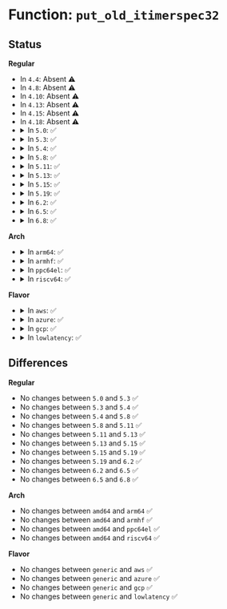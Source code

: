 # Function: <code>put_old_itimerspec32</code>

## Status
<b>Regular</b>
<ul>
<li>
In <code>4.4</code>: Absent ⚠️
</li>
<li>
In <code>4.8</code>: Absent ⚠️
</li>
<li>
In <code>4.10</code>: Absent ⚠️
</li>
<li>
In <code>4.13</code>: Absent ⚠️
</li>
<li>
In <code>4.15</code>: Absent ⚠️
</li>
<li>
In <code>4.18</code>: Absent ⚠️
</li>
<li>
<details>
<summary>In <code>5.0</code>: ✅</summary>

```c
int put_old_itimerspec32(const struct itimerspec64 *its, struct old_itimerspec32 *uits);
```

**Collision:** Unique Global

**Inline:** No

**Transformation:** False

**Instances:**

```
In kernel/time/time.c (ffffffff8111bee0)
Location: kernel/time/time.c:912
Inline: False
Direct callers:
  - kernel/time/posix-timers.c:__x32_compat_sys_timer_settime
  - kernel/time/posix-timers.c:__ia32_compat_sys_timer_settime
  - kernel/time/posix-timers.c:__x32_compat_sys_timer_gettime
  - kernel/time/posix-timers.c:__ia32_compat_sys_timer_gettime
  - fs/timerfd.c:__x32_compat_sys_timerfd_gettime
  - fs/timerfd.c:__ia32_compat_sys_timerfd_gettime
  - fs/timerfd.c:__x32_compat_sys_timerfd_settime
  - fs/timerfd.c:__ia32_compat_sys_timerfd_settime
```
**Symbols:**

```
ffffffff8111bee0-ffffffff8111bf78: put_old_itimerspec32 (STB_GLOBAL)
```
</details>
</li>
<li>
<details>
<summary>In <code>5.3</code>: ✅</summary>

```c
int put_old_itimerspec32(const struct itimerspec64 *its, struct old_itimerspec32 *uits);
```

**Collision:** Unique Global

**Inline:** No

**Transformation:** False

**Instances:**

```
In kernel/time/time.c (ffffffff81126920)
Location: kernel/time/time.c:990
Inline: False
Direct callers:
  - kernel/time/posix-timers.c:__ia32_sys_timer_settime32
  - kernel/time/posix-timers.c:__x64_sys_timer_settime32
  - kernel/time/posix-timers.c:__ia32_sys_timer_gettime32
  - kernel/time/posix-timers.c:__x64_sys_timer_gettime32
  - fs/timerfd.c:__ia32_sys_timerfd_gettime32
  - fs/timerfd.c:__x64_sys_timerfd_gettime32
  - fs/timerfd.c:__ia32_sys_timerfd_settime32
  - fs/timerfd.c:__x64_sys_timerfd_settime32
```
**Symbols:**

```
ffffffff81126920-ffffffff811269b8: put_old_itimerspec32 (STB_GLOBAL)
```
</details>
</li>
<li>
<details>
<summary>In <code>5.4</code>: ✅</summary>

```c
int put_old_itimerspec32(const struct itimerspec64 *its, struct old_itimerspec32 *uits);
```

**Collision:** Unique Global

**Inline:** No

**Transformation:** False

**Instances:**

```
In kernel/time/time.c (ffffffff811328c0)
Location: kernel/time/time.c:991
Inline: False
Direct callers:
  - kernel/time/posix-timers.c:__ia32_sys_timer_settime32
  - kernel/time/posix-timers.c:__x64_sys_timer_settime32
  - kernel/time/posix-timers.c:__ia32_sys_timer_gettime32
  - kernel/time/posix-timers.c:__x64_sys_timer_gettime32
  - fs/timerfd.c:__ia32_sys_timerfd_gettime32
  - fs/timerfd.c:__x64_sys_timerfd_gettime32
  - fs/timerfd.c:__ia32_sys_timerfd_settime32
  - fs/timerfd.c:__x64_sys_timerfd_settime32
```
**Symbols:**

```
ffffffff811328c0-ffffffff81132958: put_old_itimerspec32 (STB_GLOBAL)
```
</details>
</li>
<li>
<details>
<summary>In <code>5.8</code>: ✅</summary>

```c
int put_old_itimerspec32(const struct itimerspec64 *its, struct old_itimerspec32 *uits);
```

**Collision:** Unique Global

**Inline:** No

**Transformation:** False

**Instances:**

```
In kernel/time/time.c (ffffffff81142170)
Location: kernel/time/time.c:901
Inline: False
Direct callers:
  - kernel/time/posix-timers.c:__ia32_sys_timer_settime32
  - kernel/time/posix-timers.c:__x64_sys_timer_settime32
  - kernel/time/posix-timers.c:__ia32_sys_timer_gettime32
  - kernel/time/posix-timers.c:__x64_sys_timer_gettime32
  - fs/timerfd.c:__ia32_sys_timerfd_gettime32
  - fs/timerfd.c:__x64_sys_timerfd_gettime32
  - fs/timerfd.c:__ia32_sys_timerfd_settime32
  - fs/timerfd.c:__x64_sys_timerfd_settime32
```
**Symbols:**

```
ffffffff81142170-ffffffff81142206: put_old_itimerspec32 (STB_GLOBAL)
```
</details>
</li>
<li>
<details>
<summary>In <code>5.11</code>: ✅</summary>

```c
int put_old_itimerspec32(const struct itimerspec64 *its, struct old_itimerspec32 *uits);
```

**Collision:** Unique Global

**Inline:** No

**Transformation:** False

**Instances:**

```
In kernel/time/time.c (ffffffff8113e380)
Location: kernel/time/time.c:901
Inline: False
Direct callers:
  - kernel/time/posix-timers.c:__ia32_sys_timer_settime32
  - kernel/time/posix-timers.c:__x64_sys_timer_settime32
  - kernel/time/posix-timers.c:__ia32_sys_timer_gettime32
  - kernel/time/posix-timers.c:__x64_sys_timer_gettime32
  - fs/timerfd.c:__ia32_sys_timerfd_gettime32
  - fs/timerfd.c:__x64_sys_timerfd_gettime32
  - fs/timerfd.c:__ia32_sys_timerfd_settime32
  - fs/timerfd.c:__x64_sys_timerfd_settime32
```
**Symbols:**

```
ffffffff8113e380-ffffffff8113e416: put_old_itimerspec32 (STB_GLOBAL)
```
</details>
</li>
<li>
<details>
<summary>In <code>5.13</code>: ✅</summary>

```c
int put_old_itimerspec32(const struct itimerspec64 *its, struct old_itimerspec32 *uits);
```

**Collision:** Unique Global

**Inline:** No

**Transformation:** False

**Instances:**

```
In kernel/time/time.c (ffffffff8113f5d0)
Location: kernel/time/time.c:901
Inline: False
Direct callers:
  - kernel/time/posix-timers.c:__ia32_sys_timer_settime32
  - kernel/time/posix-timers.c:__x64_sys_timer_settime32
  - kernel/time/posix-timers.c:__ia32_sys_timer_gettime32
  - kernel/time/posix-timers.c:__x64_sys_timer_gettime32
  - fs/timerfd.c:__ia32_sys_timerfd_gettime32
  - fs/timerfd.c:__x64_sys_timerfd_gettime32
  - fs/timerfd.c:__ia32_sys_timerfd_settime32
  - fs/timerfd.c:__x64_sys_timerfd_settime32
```
**Symbols:**

```
ffffffff8113f5d0-ffffffff8113f663: put_old_itimerspec32 (STB_GLOBAL)
```
</details>
</li>
<li>
<details>
<summary>In <code>5.15</code>: ✅</summary>

```c
int put_old_itimerspec32(const struct itimerspec64 *its, struct old_itimerspec32 *uits);
```

**Collision:** Unique Global

**Inline:** No

**Transformation:** False

**Instances:**

```
In kernel/time/time.c (ffffffff81162a60)
Location: kernel/time/time.c:901
Inline: False
Direct callers:
  - kernel/time/posix-timers.c:__ia32_sys_timer_settime32
  - kernel/time/posix-timers.c:__x64_sys_timer_settime32
  - kernel/time/posix-timers.c:__ia32_sys_timer_gettime32
  - kernel/time/posix-timers.c:__x64_sys_timer_gettime32
  - fs/timerfd.c:__ia32_sys_timerfd_gettime32
  - fs/timerfd.c:__x64_sys_timerfd_gettime32
  - fs/timerfd.c:__ia32_sys_timerfd_settime32
  - fs/timerfd.c:__x64_sys_timerfd_settime32
```
**Symbols:**

```
ffffffff81162a60-ffffffff81162af3: put_old_itimerspec32 (STB_GLOBAL)
```
</details>
</li>
<li>
<details>
<summary>In <code>5.19</code>: ✅</summary>

```c
int put_old_itimerspec32(const struct itimerspec64 *its, struct old_itimerspec32 *uits);
```

**Collision:** Unique Global

**Inline:** No

**Transformation:** False

**Instances:**

```
In kernel/time/time.c (ffffffff81195a30)
Location: kernel/time/time.c:901
Inline: False
Direct callers:
  - kernel/time/posix-timers.c:__ia32_sys_timer_settime32
  - kernel/time/posix-timers.c:__x64_sys_timer_settime32
  - kernel/time/posix-timers.c:__ia32_sys_timer_gettime32
  - kernel/time/posix-timers.c:__x64_sys_timer_gettime32
  - fs/timerfd.c:__ia32_sys_timerfd_gettime32
  - fs/timerfd.c:__x64_sys_timerfd_gettime32
  - fs/timerfd.c:__ia32_sys_timerfd_settime32
  - fs/timerfd.c:__x64_sys_timerfd_settime32
```
**Symbols:**

```
ffffffff81195a30-ffffffff81195aca: put_old_itimerspec32 (STB_GLOBAL)
```
</details>
</li>
<li>
<details>
<summary>In <code>6.2</code>: ✅</summary>

```c
int put_old_itimerspec32(const struct itimerspec64 *its, struct old_itimerspec32 *uits);
```

**Collision:** Unique Global

**Inline:** No

**Transformation:** False

**Instances:**

```
In kernel/time/time.c (ffffffff811d3960)
Location: kernel/time/time.c:901
Inline: False
Direct callers:
  - kernel/time/posix-timers.c:__ia32_sys_timer_settime32
  - kernel/time/posix-timers.c:__x64_sys_timer_settime32
  - kernel/time/posix-timers.c:__ia32_sys_timer_gettime32
  - kernel/time/posix-timers.c:__x64_sys_timer_gettime32
  - fs/timerfd.c:__ia32_sys_timerfd_gettime32
  - fs/timerfd.c:__x64_sys_timerfd_gettime32
  - fs/timerfd.c:__ia32_sys_timerfd_settime32
  - fs/timerfd.c:__x64_sys_timerfd_settime32
```
**Symbols:**

```
ffffffff811d3960-ffffffff811d39fa: put_old_itimerspec32 (STB_GLOBAL)
```
</details>
</li>
<li>
<details>
<summary>In <code>6.5</code>: ✅</summary>

```c
int put_old_itimerspec32(const struct itimerspec64 *its, struct old_itimerspec32 *uits);
```

**Collision:** Unique Global

**Inline:** No

**Transformation:** False

**Instances:**

```
In kernel/time/time.c (ffffffff811e7c50)
Location: kernel/time/time.c:901
Inline: False
Direct callers:
  - kernel/time/posix-timers.c:__ia32_sys_timer_settime32
  - kernel/time/posix-timers.c:__x64_sys_timer_settime32
  - kernel/time/posix-timers.c:__ia32_sys_timer_gettime32
  - kernel/time/posix-timers.c:__x64_sys_timer_gettime32
  - fs/timerfd.c:__ia32_sys_timerfd_gettime32
  - fs/timerfd.c:__x64_sys_timerfd_gettime32
  - fs/timerfd.c:__ia32_sys_timerfd_settime32
  - fs/timerfd.c:__x64_sys_timerfd_settime32
```
**Symbols:**

```
ffffffff811e7c50-ffffffff811e7cea: put_old_itimerspec32 (STB_GLOBAL)
```
</details>
</li>
<li>
<details>
<summary>In <code>6.8</code>: ✅</summary>

```c
int put_old_itimerspec32(const struct itimerspec64 *its, struct old_itimerspec32 *uits);
```

**Collision:** Unique Global

**Inline:** No

**Transformation:** False

**Instances:**

```
In kernel/time/time.c (ffffffff811fd980)
Location: kernel/time/time.c:1048
Inline: False
Direct callers:
  - kernel/time/posix-timers.c:__ia32_sys_timer_settime32
  - kernel/time/posix-timers.c:__x64_sys_timer_settime32
  - kernel/time/posix-timers.c:__ia32_sys_timer_gettime32
  - kernel/time/posix-timers.c:__x64_sys_timer_gettime32
  - fs/timerfd.c:__ia32_sys_timerfd_gettime32
  - fs/timerfd.c:__x64_sys_timerfd_gettime32
  - fs/timerfd.c:__ia32_sys_timerfd_settime32
  - fs/timerfd.c:__x64_sys_timerfd_settime32
```
**Symbols:**

```
ffffffff811fd980-ffffffff811fda1a: put_old_itimerspec32 (STB_GLOBAL)
```
</details>
</li>
</ul>
<b>Arch</b>
<ul>
<li>
<details>
<summary>In <code>arm64</code>: ✅</summary>

```c
int put_old_itimerspec32(const struct itimerspec64 *its, struct old_itimerspec32 *uits);
```

**Collision:** Unique Global

**Inline:** No

**Transformation:** False

**Instances:**

```
In kernel/time/time.c (ffff80001019b328)
Location: kernel/time/time.c:991
Inline: False
Direct callers:
  - kernel/time/posix-timers.c:__arm64_sys_timer_settime32
  - kernel/time/posix-timers.c:__arm64_sys_timer_gettime32
  - fs/timerfd.c:__arm64_sys_timerfd_gettime32
  - fs/timerfd.c:__arm64_sys_timerfd_settime32
```
**Symbols:**

```
ffff80001019b328-ffff80001019b600: put_old_itimerspec32 (STB_GLOBAL)
```
</details>
</li>
<li>
<details>
<summary>In <code>armhf</code>: ✅</summary>

```c
int put_old_itimerspec32(const struct itimerspec64 *its, struct old_itimerspec32 *uits);
```

**Collision:** Unique Global

**Inline:** No

**Transformation:** False

**Instances:**

```
In kernel/time/time.c (c03e4e08)
Location: kernel/time/time.c:991
Inline: False
Direct callers:
  - kernel/time/posix-timers.c:__se_sys_timer_settime32
  - kernel/time/posix-timers.c:__se_sys_timer_gettime32
  - fs/timerfd.c:__se_sys_timerfd_gettime32
  - fs/timerfd.c:__se_sys_timerfd_settime32
```
**Symbols:**

```
c03e4e08-c03e4f34: put_old_itimerspec32 (STB_GLOBAL)
```
</details>
</li>
<li>
<details>
<summary>In <code>ppc64el</code>: ✅</summary>

```c
int put_old_itimerspec32(const struct itimerspec64 *its, struct old_itimerspec32 *uits);
```

**Collision:** Unique Global

**Inline:** No

**Transformation:** False

**Instances:**

```
In kernel/time/time.c (c0000000001fa540)
Location: kernel/time/time.c:991
Inline: False
Direct callers:
  - kernel/time/posix-timers.c:__se_sys_timer_settime32
  - kernel/time/posix-timers.c:__se_sys_timer_gettime32
  - fs/timerfd.c:__se_sys_timerfd_gettime32
  - fs/timerfd.c:__se_sys_timerfd_settime32
```
**Symbols:**

```
c0000000001fa540-c0000000001fa610: put_old_itimerspec32 (STB_GLOBAL)
```
</details>
</li>
<li>
<details>
<summary>In <code>riscv64</code>: ✅</summary>

```c
int put_old_itimerspec32(const struct itimerspec64 *its, struct old_itimerspec32 *uits);
```

**Collision:** Unique Global

**Inline:** No

**Transformation:** False

**Instances:**

```
In kernel/time/time.c (ffffffe00012a64a)
Location: kernel/time/time.c:991
Inline: False
```
**Symbols:**

```
ffffffe00012a64a-ffffffe00012a6b2: put_old_itimerspec32 (STB_GLOBAL)
```
</details>
</li>
</ul>
<b>Flavor</b>
<ul>
<li>
<details>
<summary>In <code>aws</code>: ✅</summary>

```c
int put_old_itimerspec32(const struct itimerspec64 *its, struct old_itimerspec32 *uits);
```

**Collision:** Unique Global

**Inline:** No

**Transformation:** False

**Instances:**

```
In kernel/time/time.c (ffffffff8112b070)
Location: kernel/time/time.c:991
Inline: False
Direct callers:
  - kernel/time/posix-timers.c:__ia32_sys_timer_settime32
  - kernel/time/posix-timers.c:__x64_sys_timer_settime32
  - kernel/time/posix-timers.c:__ia32_sys_timer_gettime32
  - kernel/time/posix-timers.c:__x64_sys_timer_gettime32
  - fs/timerfd.c:__ia32_sys_timerfd_gettime32
  - fs/timerfd.c:__x64_sys_timerfd_gettime32
  - fs/timerfd.c:__ia32_sys_timerfd_settime32
  - fs/timerfd.c:__x64_sys_timerfd_settime32
```
**Symbols:**

```
ffffffff8112b070-ffffffff8112b108: put_old_itimerspec32 (STB_GLOBAL)
```
</details>
</li>
<li>
<details>
<summary>In <code>azure</code>: ✅</summary>

```c
int put_old_itimerspec32(const struct itimerspec64 *its, struct old_itimerspec32 *uits);
```

**Collision:** Unique Global

**Inline:** No

**Transformation:** False

**Instances:**

```
In kernel/time/time.c (ffffffff8111d8e0)
Location: kernel/time/time.c:991
Inline: False
Direct callers:
  - kernel/time/posix-timers.c:__ia32_sys_timer_settime32
  - kernel/time/posix-timers.c:__x64_sys_timer_settime32
  - kernel/time/posix-timers.c:__ia32_sys_timer_gettime32
  - kernel/time/posix-timers.c:__x64_sys_timer_gettime32
  - fs/timerfd.c:__ia32_sys_timerfd_gettime32
  - fs/timerfd.c:__x64_sys_timerfd_gettime32
  - fs/timerfd.c:__ia32_sys_timerfd_settime32
  - fs/timerfd.c:__x64_sys_timerfd_settime32
```
**Symbols:**

```
ffffffff8111d8e0-ffffffff8111d978: put_old_itimerspec32 (STB_GLOBAL)
```
</details>
</li>
<li>
<details>
<summary>In <code>gcp</code>: ✅</summary>

```c
int put_old_itimerspec32(const struct itimerspec64 *its, struct old_itimerspec32 *uits);
```

**Collision:** Unique Global

**Inline:** No

**Transformation:** False

**Instances:**

```
In kernel/time/time.c (ffffffff81128d90)
Location: kernel/time/time.c:991
Inline: False
Direct callers:
  - kernel/time/posix-timers.c:__ia32_sys_timer_settime32
  - kernel/time/posix-timers.c:__x64_sys_timer_settime32
  - kernel/time/posix-timers.c:__ia32_sys_timer_gettime32
  - kernel/time/posix-timers.c:__x64_sys_timer_gettime32
  - fs/timerfd.c:__ia32_sys_timerfd_gettime32
  - fs/timerfd.c:__x64_sys_timerfd_gettime32
  - fs/timerfd.c:__ia32_sys_timerfd_settime32
  - fs/timerfd.c:__x64_sys_timerfd_settime32
```
**Symbols:**

```
ffffffff81128d90-ffffffff81128e28: put_old_itimerspec32 (STB_GLOBAL)
```
</details>
</li>
<li>
<details>
<summary>In <code>lowlatency</code>: ✅</summary>

```c
int put_old_itimerspec32(const struct itimerspec64 *its, struct old_itimerspec32 *uits);
```

**Collision:** Unique Global

**Inline:** No

**Transformation:** False

**Instances:**

```
In kernel/time/time.c (ffffffff811353e0)
Location: kernel/time/time.c:991
Inline: False
Direct callers:
  - kernel/time/posix-timers.c:__ia32_sys_timer_settime32
  - kernel/time/posix-timers.c:__x64_sys_timer_settime32
  - kernel/time/posix-timers.c:__ia32_sys_timer_gettime32
  - kernel/time/posix-timers.c:__x64_sys_timer_gettime32
  - fs/timerfd.c:__ia32_sys_timerfd_gettime32
  - fs/timerfd.c:__x64_sys_timerfd_gettime32
  - fs/timerfd.c:__ia32_sys_timerfd_settime32
  - fs/timerfd.c:__x64_sys_timerfd_settime32
```
**Symbols:**

```
ffffffff811353e0-ffffffff81135478: put_old_itimerspec32 (STB_GLOBAL)
```
</details>
</li>
</ul>

## Differences
<b>Regular</b>
<ul>
<li>
No changes between <code>5.0</code> and <code>5.3</code> ✅
</li>
<li>
No changes between <code>5.3</code> and <code>5.4</code> ✅
</li>
<li>
No changes between <code>5.4</code> and <code>5.8</code> ✅
</li>
<li>
No changes between <code>5.8</code> and <code>5.11</code> ✅
</li>
<li>
No changes between <code>5.11</code> and <code>5.13</code> ✅
</li>
<li>
No changes between <code>5.13</code> and <code>5.15</code> ✅
</li>
<li>
No changes between <code>5.15</code> and <code>5.19</code> ✅
</li>
<li>
No changes between <code>5.19</code> and <code>6.2</code> ✅
</li>
<li>
No changes between <code>6.2</code> and <code>6.5</code> ✅
</li>
<li>
No changes between <code>6.5</code> and <code>6.8</code> ✅
</li>
</ul>
<b>Arch</b>
<ul>
<li>
No changes between <code>amd64</code> and <code>arm64</code> ✅
</li>
<li>
No changes between <code>amd64</code> and <code>armhf</code> ✅
</li>
<li>
No changes between <code>amd64</code> and <code>ppc64el</code> ✅
</li>
<li>
No changes between <code>amd64</code> and <code>riscv64</code> ✅
</li>
</ul>
<b>Flavor</b>
<ul>
<li>
No changes between <code>generic</code> and <code>aws</code> ✅
</li>
<li>
No changes between <code>generic</code> and <code>azure</code> ✅
</li>
<li>
No changes between <code>generic</code> and <code>gcp</code> ✅
</li>
<li>
No changes between <code>generic</code> and <code>lowlatency</code> ✅
</li>
</ul>
